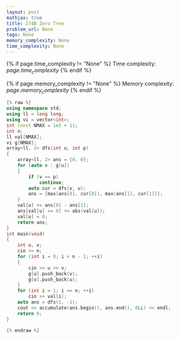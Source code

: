 ```yaml
---
layout: post
mathjax: true
title: 274B Zero Tree
problem_url: None
tags: None
memory_complexity: None
time_complexity: None
---
```




{% if page.time_complexity != "None" %}
Time complexity: ${{ page.time_complexity }}$
{% endif %}

{% if page.memory_complexity != "None" %}
Memory complexity: ${{ page.memory_complexity }}$
{% endif %}

```cpp
{% raw %}
using namespace std;
using ll = long long;
using vi = vector<int>;
int const NMAX = 1e5 + 11;
int n;
ll val[NMAX];
vi g[NMAX];
array<ll, 2> dfs(int u, int p)
{
    array<ll, 2> ans = {0, 0};
    for (auto v : g[u])
    {
        if (v == p)
            continue;
        auto cur = dfs(v, u);
        ans = {max(ans[0], cur[0]), max(ans[1], cur[1])};
    }
    val[u] += ans[0] - ans[1];
    ans[val[u] >= 0] += abs(val[u]);
    val[u] = 0;
    return ans;
}
int main(void)
{
    int u, v;
    cin >> n;
    for (int i = 0; i < n - 1; ++i)
    {
        cin >> u >> v;
        g[u].push_back(v);
        g[v].push_back(u);
    }
    for (int i = 1; i <= n; ++i)
        cin >> val[i];
    auto ans = dfs(1, -1);
    cout << accumulate(ans.begin(), ans.end(), 0LL) << endl;
    return 0;
}

{% endraw %}
```